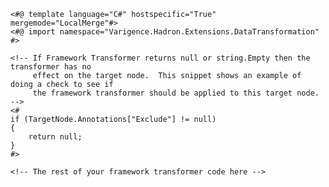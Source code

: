 	<#@ template language="C#" hostspecific="True" mergemode="LocalMerge"#>	<#@ import namespace="Varigence.Hadron.Extensions.DataTransformation" #>		<!-- If Framework Transformer returns null or string.Empty then the transformer has no 	     effect on the target node.  This snippet shows an example of doing a check to see if 		 the framework transformer should be applied to this target node. -->	<#	if (TargetNode.Annotations["Exclude"] != null)	{ 		return null;	}	#>		<!-- The rest of your framework transformer code here -->	

